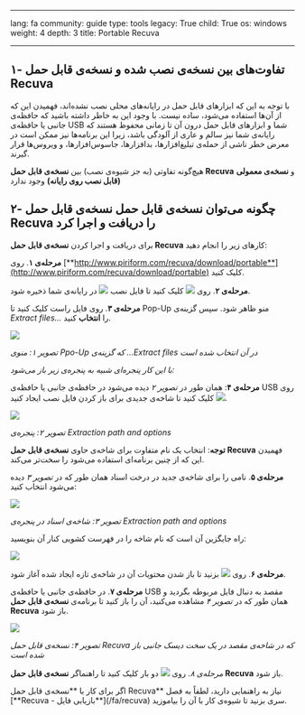 

---

lang: fa
community: guide
type: tools
legacy: True
child: True
os: windows
weight: 4
depth: 3
title: Portable Recuva

---

## ۱- تفاوت‌های بین نسخه‌ی نصب شده و نسخه‌ی قابل حمل Recuva ##

با توجه به این که ابزارهای قابل حمل در رایانه‌های محلی نصب نشده‌اند، فهمیدن این که از آن‌ها استفاده می‌شود، ساده نیست. با وجود این به خاطر داشته باشید که حافظه‌ی جانبی یا حافظه‌ی USB شما و ابزارهای قابل حمل درون آن تا زمانی محفوظ هستند که رایانه‌ی شما نیز سالم و عاری از آلودگی باشد، زیرا این برنامه‌ها نیز ممکن است در معرض خطر ناشی از حمله‌ی تبلیغ‌افزارها، بدافزارها، جاسوس‌افزارها، و ویروس‌ها قرار گیرند.

هیچ‌گونه تفاوتی (به جز شیوه‌ی نصب) بین **نسخه‌ی قابل حمل Recuva** و **نسخه‌ی معمولی (قابل نصب روی رایانه)** وجود ندارد

## ۲- چگونه می‌توان نسخه‌ی قابل حمل نسخه‌ی قابل حمل Recuva را دریافت و اجرا کرد ##

برای دریافت و اجرا کردن **نسخه‌ی قابل حمل Recuva** کارهای زیر را انجام دهید:

**مرحله‌ی ۱**. روی [**http://www.piriform.com/recuva/download/portable**](http://www.piriform.com/recuva/download/portable) کلیک کنید.


**مرحله‌ی ۲**. روی ![](/sbox/screen/recuvaportable-en/02.png) کلیک کنید تا فایل نصب ![](/sbox/screen/recuvaportable-en/03.png) در رایانه‌ی شما ذخیره شود. 

**مرحله‌ی ۳**. روی فایل راست کلیک کنید تا Pop-Up منو ظاهر شود. سپس گزینه‌ی *Extract files...* را **انتخاب** کنید.

![](/sbox/screen/recuvaportable-en/04.png)

*تصویر ۱: منوی Ppo-Up که گزینه‌ی ...Extract files در آن انتخاب شده است*

*با این کار پنجره‌ای شبیه به پنجره‌ی زیر باز می‌شود:*

**مرحله‌ی ۴**: همان طور در *تصویر ۲* دیده می‌شود در حافظه‌ی جانبی یا حافظه‌ی USB روی  ![](/sbox/screen/recuvaportable-en/05.png) کلیک کنید تا شاخه‌ی جدیدی برای باز کردن فایل نصب ایجاد کنید. 

![](/sbox/screen/recuvaportable-en/06.png)

*تصویر ۲: پنجره‌ی Extraction path and options*

**توجه**: انتخاب یک نام متفاوت برای شاخه‌ی حاوی **نسخه‌ی قابل حمل Recuva** فهمیدن این که از چنین برنامه‌ای استفاده می‌شود را سخت‌تر می‌کند.

**مرحله‌ی ۵**. نامی را برای شاخه‌ی جدید در درخت اسناد همان طور که در *تصویر ۳* دیده می‌شود انتخاب کنید: 

![](/sbox/screen/recuvaportable-en/07.png)

*تصویر ۳: شاخه‌ی اسناد در پنجره‌ی Extraction path and options*

راه جایگزین آن است که نام شاخه را در فهرست کشویی کنار آن بنویسید: 

![](/sbox/screen/recuvaportable-en/08.png)

**مرحله‌ی ۶**. روی ![](/sbox/screen/recuvaportable-en/09.png) بزنید تا باز شدن محتویات آن در شاخه‌ی تازه ایجاد شده آغاز شود. 

**مرحله‌ی ۷**. در حافظه‌ی جانبی یا حافظه‌ی USB مقصد به دنبال فایل مربوطه بگردید و همان طور که در *تصویر ۴* مشاهده می‌کنید، آن را باز کنید تا برنامه‌ی **نسخه‌ی قابل حمل Recuva** باز شود. 

![](/sbox/screen/recuvaportable-en/10.png)

*تصویر ۴: نسخه‌ی قابل حمل Recuva که در شاخه‌ی مقصد در یک سخت دیسک جانبی باز شده است*

*مرحله‌ی ۸*. روی ![](/sbox/screen/recuvaportable-en/11.png) دو بار کلیک کنید تا راهنماگر **نسخه‌ی قابل حمل Recuva** باز شود.

<div class=getstarted markdown=1>
اگر برای کار با **نسخه‌ی قابل حمل Recuva** نیاز به راهنمایی دارید، لطفاً به فصل [**Recuva - بازیابی فایل**](/fa/recuva) سری بزنید تا شیوه‌ی کار با آن را بیاموزید.
</div>

